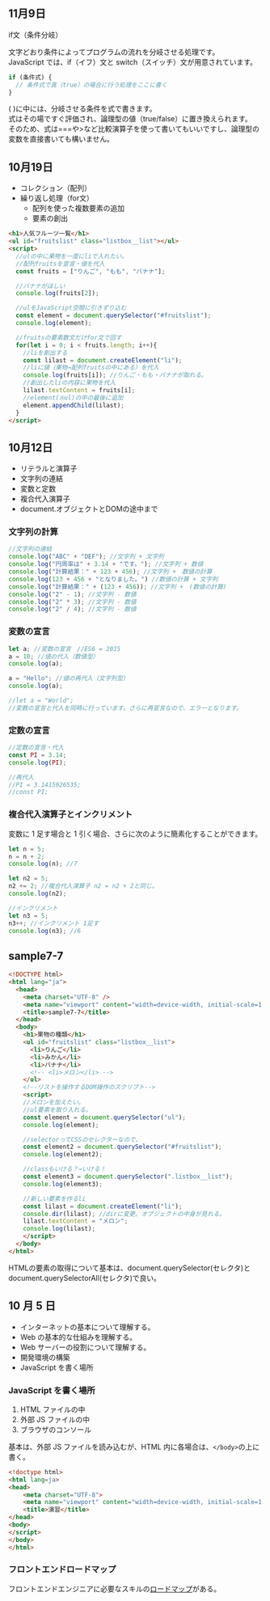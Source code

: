 ## 11月9日

if文（条件分岐）

文字どおり条件によってプログラムの流れを分岐させる処理です。  
JavaScript では、if（イフ）文と switch（スイッチ）文が用意されています。

```js
if (条件式) {
  // 条件式で真（true）の場合に行う処理をここに書く
}
```
( )に中には、分岐させる条件を式で書きます。  
式はその場ですぐ評価され、論理型の値（true/false）に置き換えられます。  
そのため、式は===や>など比較演算子を使って書いてもいいですし、論理型の変数を直接書いても構いません。

## 10月19日

- コレクション（配列）
- 繰り返し処理（for文）
    - 配列を使った複数要素の追加
    - 要素の創出

```html
<h1>人気フルーツ一覧</h1>
<ul id="fruitslist" class="listbox__list"></ul>
<script>
  //ulの中に果物を一度にliで入れたい。
  //配列fruitsを宣言・値を代入
  const fruits = ["りんご", "もも", "バナナ"];

  //バナナがほしい
  console.log(fruits[2]);

  //ulをJavaScript空間に引きずり込む
  const element = document.querySelector("#fruitslist");
  console.log(element);

  //fruitsの要素数文だけfor文で回す
  for(let i = 0; i < fruits.length; i++){
    //liを創出する
    const lilast = document.createElement("li");
    //liに値（果物→配列fruitsの中にある）を代入
    console.log(fruits[i]); //りんご・もも・バナナが取れる。
    //創出したliの内容に果物を代入
    lilast.textContent = fruits[i];
    //element(※ul)の中の最後に追加
    element.appendChild(lilast);
  }
</script>
```


## 10月12日

- リテラルと演算子
- 文字列の連結
- 変数と定数
- 複合代入演算子
- document.オブジェクトとDOMの途中まで

### 文字列の計算

```js
//文字列の連結
console.log("ABC" + "DEF"); //文字列 + 文字列
console.log("円周率は" + 3.14 + "です。"); //文字列 + 数値
console.log("計算結果：" + 123 + 456); //文字列 +　数値の計算
console.log(123 + 456 + "となりました。") //数値の計算 + 文字列
console.log("計算結果：" + (123 + 456)); //文字列 +　(数値の計算)
console.log("2" - 1); //文字列 - 数値
console.log("2" * 3); //文字列 - 数値
console.log("2" / 4); //文字列 - 数値
```

### 変数の宣言

```js
let a; //変数の宣言　//ES6 = 2015
a = 10; //値の代入（数値型）
console.log(a);

a = "Hello"; //値の再代入（文字列型）
console.log(a);

//let a = "World"; 
//変数の宣言と代入を同時に行っています。さらに再宣言なので、エラーとなります。
```

### 定数の宣言

```js
//定数の宣言・代入
const PI = 3.14;
console.log(PI);

//再代入
//PI = 3.1415926535;
//const PI;
```


### 複合代入演算子とインクリメント

変数に 1 足す場合と 1 引く場合、さらに次のように簡素化することができます。

```js
let n = 5;
n = n + 2;
console.log(n); //7

let n2 = 5;
n2 += 2; //複合代入演算子 n2 = n2 + 2と同じ。
console.log(n2);

//インクリメント
let n3 = 5;
n3++; //インクリメント 1足す
console.log(n3); //6
```

## sample7-7

```html
<!DOCTYPE html>
<html lang="ja">
  <head>
    <meta charset="UTF-8" />
    <meta name="viewport" content="width=device-width, initial-scale=1.0" />
    <title>sample7-7</title>
  </head>
  <body>
    <h1>果物の種類</h1>
    <ul id="fruitslist" class="listbox__list">
      <li>りんご</li>
      <li>みかん</li>
      <li>バナナ</li>
      <!-- <li>メロン</li> -->
    </ul>
    <!--リストを操作するDOM操作のスクリプト-->
    <script>
    //メロンを加えたい。
    //ul要素を取り入れる。
    const element = document.querySelector("ul");
    console.log(element);

    //selectorってCSSのセレクターなので、
    const element2 = document.querySelector("#fruitslist");
    console.log(element2);

    //classもいける？→いける！
    const element3 = document.querySelector(".listbox__list");
    console.log(element3);

    //新しい要素を作るli
    const lilast = document.createElement("li");
    console.dir(lilast); //dirに変更。オブジェクトの中身が見れる。
    lilast.textContent = "メロン";
    console.log(lilast);
    </script>
  </body>
</html>
```

HTMLの要素の取得について基本は、document.querySelector(セレクタ)とdocument.querySelectorAll(セレクタ)で良い。


## 10 月 5 日

- インターネットの基本について理解する。
- Web の基本的な仕組みを理解する。
- Web サーバーの役割について理解する。
- 開発環境の構築
- JavaScript を書く場所

### JavaScript を書く場所

1. HTML ファイルの中
1. 外部 JS ファイルの中
1. ブラウザのコンソール

基本は、外部 JS ファイルを読み込むが、HTML 内に各場合は、`</body>`の上に書く。

```html
<!doctype html>
<html lang=ja>
<head>
    <meta charset="UTF-8">
    <meta name="viewport" content="width=device-width, initial-scale=1.0">
    <title>演習</title>
</head>
<body>
</script>
</body>
</html>
```

### フロントエンドロードマップ

フロントエンドエンジニアに必要なスキルの[ロードマップ](https://roadmap.sh/frontend)がある。
